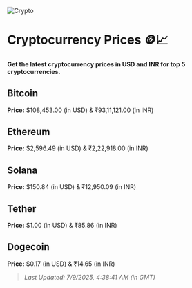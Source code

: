 
![Crypto](https://www.techguide.com.au/wp-content/uploads/2020/11/crypto3.jpeg)

# Cryptocurrency Prices 🪙📈

#### Get the latest cryptocurrency prices in USD and INR for top 5 cryptocurrencies.

## Bitcoin

**Price:** $108,453.00 (in USD) & ₹93,11,121.00 (in INR)

## Ethereum

**Price:** $2,596.49 (in USD) & ₹2,22,918.00 (in INR)

## Solana

**Price:** $150.84 (in USD) & ₹12,950.09 (in INR)

## Tether

**Price:** $1.00 (in USD) & ₹85.86 (in INR)

## Dogecoin

**Price:** $0.17 (in USD) & ₹14.65 (in INR)

> _Last Updated: 7/9/2025, 4:38:41 AM (in GMT)_
